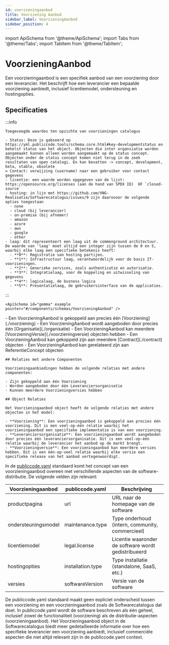 ```yaml
---
id: voorzieningaanbod
title: Voorziening Aanbod
sidebar_label: VoorzieningAanbod
sidebar_position: 4
---
```


import ApiSchema from '@theme/ApiSchema';
import Tabs from '@theme/Tabs';
import TabItem from '@theme/TabItem';

# VoorzieningAanbod

Een voorzieningaanbod is een specifiek aanbod van een voorziening door een leverancier. Het beschrijft hoe een leverancier een bepaalde voorziening aanbiedt, inclusief licentiemodel, ondersteuning en hostingopties.

## Specificaties
<Tabs>
  <TabItem value="specificaties" label="Specificaties" default>
  :::info 
  
    Toegevoegde waardes ten opzichte van voorzieningen catalogus

    - Status: Deze is gabseerd op https://yml.publiccode.tools/schema.core.html#key-developmentstatus en behelst status van het object. Objecten die inter organsiatie worden aangemaakt kunnen alleen worden aangemaakt op de status concept. Objecten onder de status concept komen niet terug in de zoek resultaten van open catalogi. En kan bevatten -> concept, development, beta, stable, obsolete
    = Contact: verwijzing (username) naar een gebruiker voor contact gegevens
    - licentie: een waarde worden opgegeven van de lijst: https://opensource.org/licenses (aan de hand van SPDX ID)  OF `closed-source`
    - hosting: in lijn met https://github.com/VNG-Realisatie/Softwarecatalogus/issues/9 zijn daarovoor de volgende opties toegestaan    
      - none
      - cloud (bij leverancier)
      - on-premise (bij afnemer)
      - amazon
      - azure
      - aws
      - google
      - other
    - laag: dit representeert een laag uit de commonground architectuur. De waarde van 'laag' moet altijd een integer zijn tussen de 0 en 5, waarbij elke laag een specifieke betekenis heeft:    
      - **0**: Registratie van hosting partijen.
      - **1**: Infrastructuur laag, verantwoordelijk voor de basis IT-voorzieningen.
      - **2**: Generieke services, zoals authenticatie en autorisatie.
      - **3**: Integratielaag, voor de koppeling en uitwisseling van gegevens 
      - **4**: logicalaag, de busness logica
      - **5**: Presentatielaag, de gebruikersinterface van de applicaties.
  :::

    <ApiSchema id="gemma" example   pointer="#/components/schemas/VoorzieningAanbod" />
  </TabItem>
  <TabItem value="relaties" label="Relaties">
    - Een VoorzieningAanbod is gekoppeld aan precies één [Voorziening](./voorziening)
    - Een VoorzieningAanbod wordt aangeboden door precies één [Organisatie](./organisatie)
    - Een VoorzieningAanbod kan meerdere [VoorzieningVersie](./voorzieningversie) objecten hebben
    - Een VoorzieningAanbod kan gekoppeld zijn aan meerdere [Contract](./contract) objecten
    - Een VoorzieningAanbod kan gerelateerd zijn aan ReferentieConcept objecten



    ## Relaties met andere Componenten

    Voorzieningaanbiedingen hebben de volgende relaties met andere componenten:

    - Zijn gekoppeld aan één Voorziening
    - Worden aangeboden door één Leveranciersorganisatie
    - Kunnen meerdere Voorzieningversies hebben

    ## Object Relaties

    Het Voorzieningaanbod object heeft de volgende relaties met andere objecten in het model:

    - **Voorziening**: Een voorzieningaanbod is gekoppeld aan precies één voorziening. Dit is een veel-op-één relatie waarbij het voorzieningaanbod een specifieke implementatie is van een voorziening.
    - **Leveranciersorganisatie**: Een voorzieningaanbod wordt aangeboden door precies één leveranciersorganisatie. Dit is een veel-op-één relatie waarbij de leverancier het aanbod op de markt brengt.
    - **Voorzieningversie**: Een voorzieningaanbod kan meerdere versies hebben. Dit is een één-op-veel relatie waarbij elke versie een specifieke release van het aanbod vertegenwoordigt.
  </TabItem>
  <TabItem value="publicCode" label="PublicCode">

  In de [publiccode.yaml](https://github.com/publiccodeyml/publiccode.yaml) standaard komt het concept van een voorzieningaanbod overeen met verschillende aspecten van de software-distributie. De volgende velden zijn relevant:

  | Voorzieningaanbod | publiccode.yaml | Beschrijving |
  |-------------------|-----------------|--------------|
  | productpagina | url | URL naar de homepage van de software |
  | ondersteuningsmodel | maintenance.type | Type onderhoud (intern, community, commercieel) |
  | licentiemodel | legal.license | Licentie waaronder de software wordt gedistribueerd |
  | hostingopties | installation.type | Type installatie (standalone, SaaS, etc.) |
  | versies | softwareVersion | Versie van de software |

  De publiccode.yaml standaard maakt geen expliciet onderscheid tussen een voorziening en een voorzieningaanbod zoals de Softwarecatalogus dat doet. In publiccode.yaml wordt de software beschreven als één geheel, inclusief zowel de functionaliteit (voorziening) als de distributie-aspecten (voorzieningaanbod). Het Voorzieningaanbod object in de Softwarecatalogus biedt meer gedetailleerde informatie over hoe een specifieke leverancier een voorziening aanbiedt, inclusief commerciële aspecten die niet altijd relevant zijn in de publiccode.yaml context. 
  </TabItem>
</Tabs>
